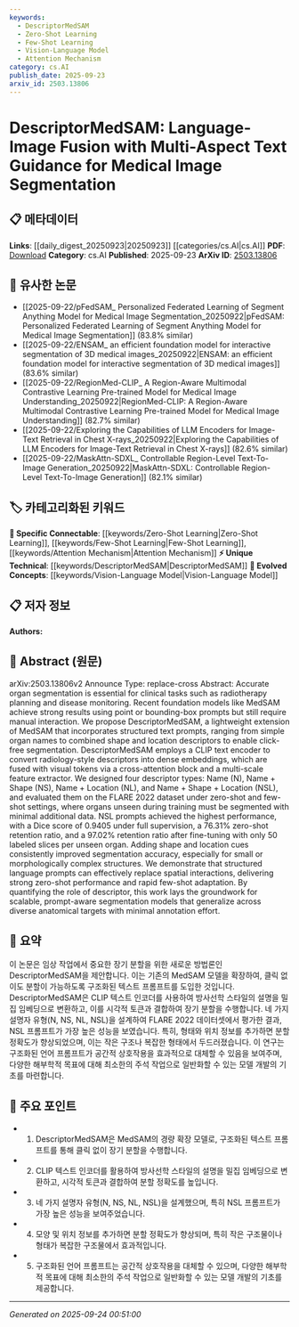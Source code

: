 ```yaml
---
keywords:
  - DescriptorMedSAM
  - Zero-Shot Learning
  - Few-Shot Learning
  - Vision-Language Model
  - Attention Mechanism
category: cs.AI
publish_date: 2025-09-23
arxiv_id: 2503.13806
---
```


<!-- KEYWORD_LINKING_METADATA:
{
  "processed_timestamp": "2025-09-24T00:51:00.870471",
  "vocabulary_version": "1.0",
  "selected_keywords": [
    "DescriptorMedSAM",
    "Zero-Shot Learning",
    "Few-Shot Learning",
    "Vision-Language Model",
    "Attention Mechanism"
  ],
  "rejected_keywords": [],
  "similarity_scores": {
    "DescriptorMedSAM": 0.88,
    "Zero-Shot Learning": 0.85,
    "Few-Shot Learning": 0.82,
    "Vision-Language Model": 0.8,
    "Attention Mechanism": 0.78
  },
  "extraction_method": "AI_prompt_based",
  "budget_applied": true,
  "candidates_json": {
    "candidates": [
      {
        "surface": "DescriptorMedSAM",
        "canonical": "DescriptorMedSAM",
        "aliases": [
          "MedSAM with Descriptors"
        ],
        "category": "unique_technical",
        "rationale": "Represents a novel extension of MedSAM with structured text prompts for medical image segmentation.",
        "novelty_score": 0.85,
        "connectivity_score": 0.65,
        "specificity_score": 0.9,
        "link_intent_score": 0.88
      },
      {
        "surface": "Zero-Shot Learning",
        "canonical": "Zero-Shot Learning",
        "aliases": [
          "zero-shot"
        ],
        "category": "specific_connectable",
        "rationale": "Key concept for evaluating the model's performance on unseen data.",
        "novelty_score": 0.45,
        "connectivity_score": 0.9,
        "specificity_score": 0.8,
        "link_intent_score": 0.85
      },
      {
        "surface": "Few-Shot Learning",
        "canonical": "Few-Shot Learning",
        "aliases": [
          "few-shot"
        ],
        "category": "specific_connectable",
        "rationale": "Important for understanding the model's adaptability with minimal data.",
        "novelty_score": 0.5,
        "connectivity_score": 0.88,
        "specificity_score": 0.78,
        "link_intent_score": 0.82
      },
      {
        "surface": "Vision-Language Model",
        "canonical": "Vision-Language Model",
        "aliases": [
          "vision-language"
        ],
        "category": "evolved_concepts",
        "rationale": "Highlights the integration of visual and textual data in the model.",
        "novelty_score": 0.55,
        "connectivity_score": 0.87,
        "specificity_score": 0.75,
        "link_intent_score": 0.8
      },
      {
        "surface": "Cross-Attention Block",
        "canonical": "Attention Mechanism",
        "aliases": [
          "cross-attention"
        ],
        "category": "specific_connectable",
        "rationale": "Describes a specific attention mechanism used for fusing text and visual data.",
        "novelty_score": 0.6,
        "connectivity_score": 0.85,
        "specificity_score": 0.7,
        "link_intent_score": 0.78
      }
    ],
    "ban_list_suggestions": [
      "FLARE 2022 dataset",
      "Dice score"
    ]
  },
  "decisions": [
    {
      "candidate_surface": "DescriptorMedSAM",
      "resolved_canonical": "DescriptorMedSAM",
      "decision": "linked",
      "scores": {
        "novelty": 0.85,
        "connectivity": 0.65,
        "specificity": 0.9,
        "link_intent": 0.88
      }
    },
    {
      "candidate_surface": "Zero-Shot Learning",
      "resolved_canonical": "Zero-Shot Learning",
      "decision": "linked",
      "scores": {
        "novelty": 0.45,
        "connectivity": 0.9,
        "specificity": 0.8,
        "link_intent": 0.85
      }
    },
    {
      "candidate_surface": "Few-Shot Learning",
      "resolved_canonical": "Few-Shot Learning",
      "decision": "linked",
      "scores": {
        "novelty": 0.5,
        "connectivity": 0.88,
        "specificity": 0.78,
        "link_intent": 0.82
      }
    },
    {
      "candidate_surface": "Vision-Language Model",
      "resolved_canonical": "Vision-Language Model",
      "decision": "linked",
      "scores": {
        "novelty": 0.55,
        "connectivity": 0.87,
        "specificity": 0.75,
        "link_intent": 0.8
      }
    },
    {
      "candidate_surface": "Cross-Attention Block",
      "resolved_canonical": "Attention Mechanism",
      "decision": "linked",
      "scores": {
        "novelty": 0.6,
        "connectivity": 0.85,
        "specificity": 0.7,
        "link_intent": 0.78
      }
    }
  ]
}
-->

# DescriptorMedSAM: Language-Image Fusion with Multi-Aspect Text Guidance for Medical Image Segmentation

## 📋 메타데이터

**Links**: [[daily_digest_20250923|20250923]] [[categories/cs.AI|cs.AI]]
**PDF**: [Download](https://arxiv.org/pdf/2503.13806.pdf)
**Category**: cs.AI
**Published**: 2025-09-23
**ArXiv ID**: [2503.13806](https://arxiv.org/abs/2503.13806)

## 🔗 유사한 논문
- [[2025-09-22/pFedSAM_ Personalized Federated Learning of Segment Anything Model for Medical Image Segmentation_20250922|pFedSAM: Personalized Federated Learning of Segment Anything Model for Medical Image Segmentation]] (83.8% similar)
- [[2025-09-22/ENSAM_ an efficient foundation model for interactive segmentation of 3D medical images_20250922|ENSAM: an efficient foundation model for interactive segmentation of 3D medical images]] (83.6% similar)
- [[2025-09-22/RegionMed-CLIP_ A Region-Aware Multimodal Contrastive Learning Pre-trained Model for Medical Image Understanding_20250922|RegionMed-CLIP: A Region-Aware Multimodal Contrastive Learning Pre-trained Model for Medical Image Understanding]] (82.7% similar)
- [[2025-09-22/Exploring the Capabilities of LLM Encoders for Image-Text Retrieval in Chest X-rays_20250922|Exploring the Capabilities of LLM Encoders for Image-Text Retrieval in Chest X-rays]] (82.6% similar)
- [[2025-09-22/MaskAttn-SDXL_ Controllable Region-Level Text-To-Image Generation_20250922|MaskAttn-SDXL: Controllable Region-Level Text-To-Image Generation]] (82.1% similar)

## 🏷️ 카테고리화된 키워드
**🔗 Specific Connectable**: [[keywords/Zero-Shot Learning|Zero-Shot Learning]], [[keywords/Few-Shot Learning|Few-Shot Learning]], [[keywords/Attention Mechanism|Attention Mechanism]]
**⚡ Unique Technical**: [[keywords/DescriptorMedSAM|DescriptorMedSAM]]
**🚀 Evolved Concepts**: [[keywords/Vision-Language Model|Vision-Language Model]]

## 📋 저자 정보

**Authors:** 

## 📄 Abstract (원문)

arXiv:2503.13806v2 Announce Type: replace-cross 
Abstract: Accurate organ segmentation is essential for clinical tasks such as radiotherapy planning and disease monitoring. Recent foundation models like MedSAM achieve strong results using point or bounding-box prompts but still require manual interaction. We propose DescriptorMedSAM, a lightweight extension of MedSAM that incorporates structured text prompts, ranging from simple organ names to combined shape and location descriptors to enable click-free segmentation. DescriptorMedSAM employs a CLIP text encoder to convert radiology-style descriptors into dense embeddings, which are fused with visual tokens via a cross-attention block and a multi-scale feature extractor. We designed four descriptor types: Name (N), Name + Shape (NS), Name + Location (NL), and Name + Shape + Location (NSL), and evaluated them on the FLARE 2022 dataset under zero-shot and few-shot settings, where organs unseen during training must be segmented with minimal additional data. NSL prompts achieved the highest performance, with a Dice score of 0.9405 under full supervision, a 76.31% zero-shot retention ratio, and a 97.02% retention ratio after fine-tuning with only 50 labeled slices per unseen organ. Adding shape and location cues consistently improved segmentation accuracy, especially for small or morphologically complex structures. We demonstrate that structured language prompts can effectively replace spatial interactions, delivering strong zero-shot performance and rapid few-shot adaptation. By quantifying the role of descriptor, this work lays the groundwork for scalable, prompt-aware segmentation models that generalize across diverse anatomical targets with minimal annotation effort.

## 📝 요약

이 논문은 임상 작업에서 중요한 장기 분할을 위한 새로운 방법론인 DescriptorMedSAM을 제안합니다. 이는 기존의 MedSAM 모델을 확장하여, 클릭 없이도 분할이 가능하도록 구조화된 텍스트 프롬프트를 도입한 것입니다. DescriptorMedSAM은 CLIP 텍스트 인코더를 사용하여 방사선학 스타일의 설명을 밀집 임베딩으로 변환하고, 이를 시각적 토큰과 결합하여 장기 분할을 수행합니다. 네 가지 설명자 유형(N, NS, NL, NSL)을 설계하여 FLARE 2022 데이터셋에서 평가한 결과, NSL 프롬프트가 가장 높은 성능을 보였습니다. 특히, 형태와 위치 정보를 추가하면 분할 정확도가 향상되었으며, 이는 작은 구조나 복잡한 형태에서 두드러졌습니다. 이 연구는 구조화된 언어 프롬프트가 공간적 상호작용을 효과적으로 대체할 수 있음을 보여주며, 다양한 해부학적 목표에 대해 최소한의 주석 작업으로 일반화할 수 있는 모델 개발의 기초를 마련합니다.

## 🎯 주요 포인트

- 1. DescriptorMedSAM은 MedSAM의 경량 확장 모델로, 구조화된 텍스트 프롬프트를 통해 클릭 없이 장기 분할을 수행합니다.
- 2. CLIP 텍스트 인코더를 활용하여 방사선학 스타일의 설명을 밀집 임베딩으로 변환하고, 시각적 토큰과 결합하여 분할 정확도를 높입니다.
- 3. 네 가지 설명자 유형(N, NS, NL, NSL)을 설계했으며, 특히 NSL 프롬프트가 가장 높은 성능을 보여주었습니다.
- 4. 모양 및 위치 정보를 추가하면 분할 정확도가 향상되며, 특히 작은 구조물이나 형태가 복잡한 구조물에서 효과적입니다.
- 5. 구조화된 언어 프롬프트는 공간적 상호작용을 대체할 수 있으며, 다양한 해부학적 목표에 대해 최소한의 주석 작업으로 일반화할 수 있는 모델 개발의 기초를 제공합니다.


---

*Generated on 2025-09-24 00:51:00*